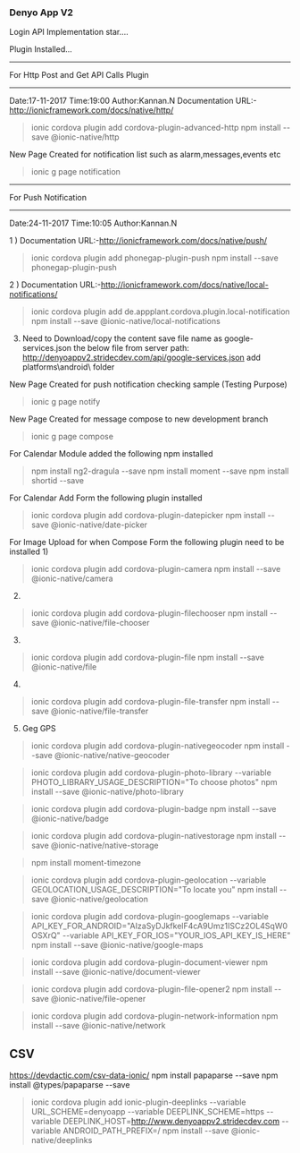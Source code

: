 ### Denyo App V2
Login API Implementation star....

Plugin Installed...
*****************************************
For Http Post and Get API Calls Plugin
*****************************************
Date:17-11-2017
Time:19:00
Author:Kannan.N
Documentation URL:-http://ionicframework.com/docs/native/http/
>ionic cordova plugin add cordova-plugin-advanced-http
>npm install --save @ionic-native/http

New Page Created for notification list such as alarm,messages,events etc
>ionic g page notification


*****************************************
For Push Notification
*****************************************
Date:24-11-2017
Time:10:05
Author:Kannan.N

1 ) Documentation URL:-http://ionicframework.com/docs/native/push/
>ionic cordova plugin add phonegap-plugin-push
>npm install --save phonegap-plugin-push

2 ) Documentation URL:-http://ionicframework.com/docs/native/local-notifications/
>ionic cordova plugin add de.appplant.cordova.plugin.local-notification
>npm install --save @ionic-native/local-notifications

3) Need to Download/copy the content save file name as google-services.json the below file from server path:
http://denyoappv2.stridecdev.com/api/google-services.json add platforms\android\ folder

New Page Created for push notification checking sample (Testing Purpose)
>ionic g page notify

New Page Created for message compose to new development branch
>ionic g page compose


For Calendar Module added the following npm installed

>npm install ng2-dragula --save
>npm install moment --save
>npm install shortid --save

For Calendar Add Form the following plugin installed

>ionic cordova plugin add cordova-plugin-datepicker
>npm install --save @ionic-native/date-picker


For Image Upload for when Compose Form the following plugin need to be installed
1)
>ionic cordova plugin add cordova-plugin-camera
>npm install --save @ionic-native/camera
2)
>ionic cordova plugin add cordova-plugin-filechooser
>npm install --save @ionic-native/file-chooser
3)
>ionic cordova plugin add cordova-plugin-file
>npm install --save @ionic-native/file
4)
>ionic cordova plugin add cordova-plugin-file-transfer
>npm install --save @ionic-native/file-transfer

5) Geg GPS 
>ionic cordova plugin add cordova-plugin-nativegeocoder
>npm install --save @ionic-native/native-geocoder


>ionic cordova plugin add cordova-plugin-photo-library --variable PHOTO_LIBRARY_USAGE_DESCRIPTION="To choose photos"
>npm install --save @ionic-native/photo-library

>ionic cordova plugin add cordova-plugin-badge
>npm install --save @ionic-native/badge

>ionic cordova plugin add cordova-plugin-nativestorage
>npm install --save @ionic-native/native-storage


>npm install moment-timezone


>ionic cordova plugin add cordova-plugin-geolocation --variable GEOLOCATION_USAGE_DESCRIPTION="To locate you"
>npm install --save @ionic-native/geolocation


>ionic cordova plugin add cordova-plugin-googlemaps --variable API_KEY_FOR_ANDROID="AIzaSyDJkfkelF4cA9Umz1ISCz2OL4SqW0OSXrQ" --variable API_KEY_FOR_IOS="YOUR_IOS_API_KEY_IS_HERE"
>npm install --save @ionic-native/google-maps

>ionic cordova plugin add cordova-plugin-document-viewer
>npm install --save @ionic-native/document-viewer

>ionic cordova plugin add cordova-plugin-file-opener2
>npm install --save @ionic-native/file-opener

>ionic cordova plugin add cordova-plugin-network-information
>npm install --save @ionic-native/network

CSV 
--------
https://devdactic.com/csv-data-ionic/
npm install papaparse --save
npm install @types/papaparse --save


>ionic cordova plugin add ionic-plugin-deeplinks --variable URL_SCHEME=denyoapp --variable DEEPLINK_SCHEME=https --variable DEEPLINK_HOST=http://www.denyoappv2.stridecdev.com --variable ANDROID_PATH_PREFIX=/
>npm install --save @ionic-native/deeplinks